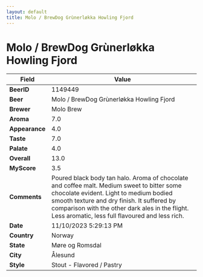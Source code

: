 ```yaml
---
layout: default
title: Molo / BrewDog Grùnerløkka Howling Fjord
---
```


# Molo / BrewDog Grùnerløkka Howling Fjord

| Field         | Value     |
|---------------|-----------|
| **BeerID** | 1149449 |
| **Beer** | Molo / BrewDog Grùnerløkka Howling Fjord |
| **Brewer** | Molo Brew |
| **Aroma** | 7.0 |
| **Appearance** | 4.0 |
| **Taste** | 7.0 |
| **Palate** | 4.0 |
| **Overall** | 13.0 |
| **MyScore** | 3.5 |
| **Comments** | Poured black body tan halo. Aroma of chocolate and coffee malt. Medium sweet to bitter some chocolate evident. Light to medium bodied smooth texture and dry finish. It suffered by comparison with the other dark ales in the flight. Less aromatic, less full flavoured and less rich. |
| **Date** | 11/10/2023 5:29:13 PM |
| **Country** | Norway |
| **State** | Møre og Romsdal |
| **City** | Ålesund |
| **Style** | Stout - Flavored / Pastry |
